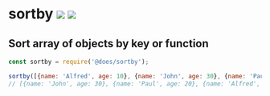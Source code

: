 # sortby [![](https://img.shields.io/npm/v/sortby.svg)](https://www.npmjs.com/package/sortby) [![](https://img.shields.io/badge/source--000000.svg?logo=github&style=social)](https://github.com/omrilotan/mono/tree/master/packages/sortby)

## Sort array of objects by key or function

```js
const sortby = require('@does/sortby');

sortby([{name: 'Alfred', age: 10}, {name: 'John', age: 30}, {name: 'Paul', age: 20}], 'age', {order: 'desc'});
// [{name: 'John', age: 30}, {name: 'Paul', age: 20}, {name: 'Alfred', age: 10}]
```
